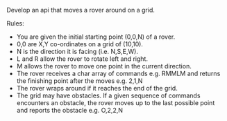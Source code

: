 Develop an api that moves a rover around on a grid.

Rules:

* You are given the initial starting point (0,0,N) of a rover.
* 0,0 are X,Y co-ordinates on a grid of (10,10).
* N is the direction it is facing (i.e. N,S,E,W).
* L and R allow the rover to rotate left and right.
* M allows the rover to move one point in the current direction.
* The rover receives a char array of commands e.g. RMMLM and returns the finishing point after the moves e.g. 2,1,N
* The rover wraps around if it reaches the end of the grid.
* The grid may have obstacles. If a given sequence of commands encounters an obstacle, the rover moves up to the last possible point and reports the obstacle e.g. O,2,2,N
